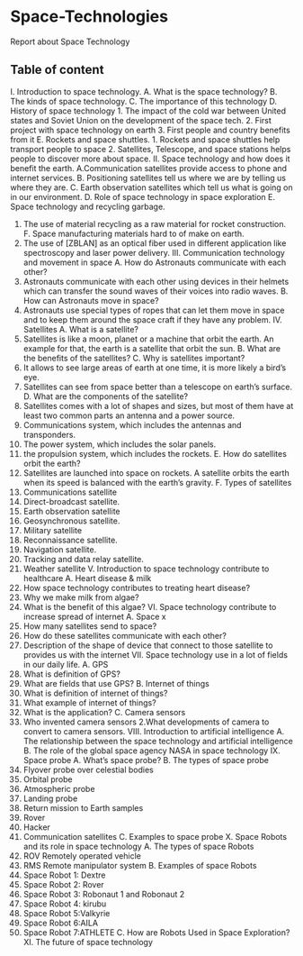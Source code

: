 # Space-Technologies
Report about Space Technology

## Table of content
I. Introduction to space technology.
   A. What is the space technology?
   B. The kinds of space technology.
   C. The importance of this technology 
   D. History of space technology
      1. The impact of the cold war between United states and Soviet Union on 
         the development of the space tech.
      2. First project with space technology on earth
      3. First people and country benefits from it
   E. Rockets and space shuttles.
      1. Rockets and space shuttles help transport people to space 
      2. Satellites, Telescope, and space stations helps people to discover more 
about space.
II. Space technology and how does it benefit the earth.
A.Communication satellites provide access to phone and internet services.
B. Positioning satellites tell us where we are by telling us where they are.
C. Earth observation satellites which tell us what is going on in our 
environment.
D. Role of space technology in space exploration 
E. Space technology and recycling garbage.
1. The use of material recycling as a raw material for rocket construction.
F. Space manufacturing materials hard to of make on earth.
1. The use of [ZBLAN] as an optical fiber used in different application 
like spectroscopy and laser power delivery.
III. Communication technology and movement in space 
A. How do Astronauts communicate with each other?
1. Astronauts communicate with each other using devices in their helmets 
which can transfer the sound waves of their voices into radio waves.
B. How can Astronauts move in space?
1. Astronauts use special types of ropes that can let them move in space 
and to keep them around the space craft if they have any problem.
IV. Satellites
A. What is a satellite?
1. Satellites is like a moon, planet or a machine that orbit the earth. An 
example for that, the earth is a satellite that orbit the sun.
B. What are the benefits of the satellites?
C. Why is satellites important?
1. It allows to see large areas of earth at one time, it is more likely a bird’s 
eye.
2. Satellites can see from space better than a telescope on earth’s surface. 
D. What are the components of the satellite?
1. Satellites comes with a lot of shapes and sizes, but most of them 
have at least two common parts an antenna and a power source.
2. Communications system, which includes the antennas and 
transponders.
3. The power system, which includes the solar panels.
4. the propulsion system, which includes the rockets.
E. How do satellites orbit the earth?
1. Satellites are launched into space on rockets. A satellite orbits the 
earth when its speed is balanced with the earth’s gravity.
F. Types of satellites
1. Communications satellite
2. Direct-broadcast satellite.
3. Earth observation satellite
4. Geosynchronous satellite.
5. Military satellite
6. Reconnaissance satellite.
7. Navigation satellite.
8. Tracking and data relay satellite.
9. Weather satellite
V. Introduction to space technology contribute to healthcare
A. Heart disease & milk
1. How space technology contributes to treating heart disease?
2. Why we make milk from algae?
3. What is the benefit of this algae?
VI. Space technology contribute to increase spread of internet
A. Space x
1. How many satellites send to space?
2. How do these satellites communicate with each other?
3. Description of the shape of device that connect to those satellite to 
provides us with the internet 
VII. Space technology use in a lot of fields in our daily life.
A. GPS
1. What is definition of GPS?
2. What are fields that use GPS?
B. Internet of things 
1. What is definition of internet of things?
2. What example of internet of things?
3. What is the application?
 C. Camera sensors
 1. Who invented camera sensors
 2.What developments of camera to convert to camera sensors. 
VIII. Introduction to artificial intelligence 
A. The relationship between the space technology and artificial intelligence
B. The role of the global space agency NASA in space technology
IX. Space probe
A. What’s space probe?
B. The types of space probe
1. Flyover probe over celestial bodies
2. Orbital probe
3. Atmospheric probe
4. Landing probe
5. Return mission to Earth samples
6. Rover
7. Hacker 
8. Communication satellites
C. Examples to space probe
X. Space Robots and its role in space technology 
A. The types of space Robots
1. ROV Remotely operated vehicle
2. RMS Remote manipulator system
B. Examples of space Robots
1. Space Robot 1: Dextre
2. Space Robot 2: Rover
3. Space Robot 3: Robonaut 1 and Robonaut 2
4. Space Robot 4: kirubu
5. Space Robot 5:Valkyrie 
6. Space Robot 6:AILA
7. Space Robot 7:ATHLETE
C. How are Robots Used in Space Exploration?
XI. The future of space technology
